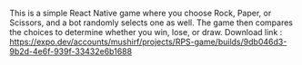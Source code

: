 This is a simple React Native game where you choose Rock, Paper, or Scissors, and a bot randomly selects one as well. The game then compares the choices to determine whether you win, lose, or draw.
Download link : https://expo.dev/accounts/mushirf/projects/RPS-game/builds/9db046d3-9b2d-4e6f-939f-33432e6b1688
